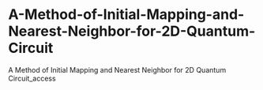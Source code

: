 # A-Method-of-Initial-Mapping-and-Nearest-Neighbor-for-2D-Quantum-Circuit
A Method of Initial Mapping and Nearest Neighbor for 2D Quantum Circuit_access
